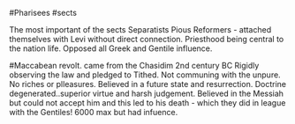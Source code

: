 #Pharisees 
#sects

The most important of the sects
Separatists
Pious Reformers - attached themselves with Levi without direct connection.
Priesthood being central to the nation life.
Opposed all Greek and Gentile influence.

#Maccabean revolt. came from the Chasidim  2nd century BC
Rigidly observing the law and pledged to Tithed.
Not communing with the unpure.
No riches or plleasures.
Believed in a future state and resurrection.
Doctrine degenerated..superior virtue and harsh judgement.
Believed in the Messiah but could not accept him and this led to his death - which they did in league with the Gentiles!
6000 max but had infuence.